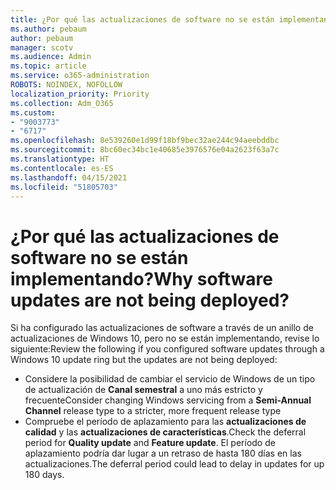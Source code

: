 ```yaml
---
title: ¿Por qué las actualizaciones de software no se están implementando?
ms.author: pebaum
author: pebaum
manager: scotv
ms.audience: Admin
ms.topic: article
ms.service: o365-administration
ROBOTS: NOINDEX, NOFOLLOW
localization_priority: Priority
ms.collection: Adm_O365
ms.custom:
- "9003773"
- "6717"
ms.openlocfilehash: 8e539260e1d99f18bf9bec32ae244c94aeebddbc
ms.sourcegitcommit: 8bc60ec34bc1e40685e3976576e04a2623f63a7c
ms.translationtype: HT
ms.contentlocale: es-ES
ms.lasthandoff: 04/15/2021
ms.locfileid: "51805703"
---
```

# <a name="why-software-updates-are-not-being-deployed"></a><span data-ttu-id="8d055-102">¿Por qué las actualizaciones de software no se están implementando?</span><span class="sxs-lookup"><span data-stu-id="8d055-102">Why software updates are not being deployed?</span></span>

<span data-ttu-id="8d055-103">Si ha configurado las actualizaciones de software a través de un anillo de actualizaciones de Windows 10, pero no se están implementando, revise lo siguiente:</span><span class="sxs-lookup"><span data-stu-id="8d055-103">Review the following if you configured software updates through a Windows 10 update ring but the updates are not being deployed:</span></span>  

- <span data-ttu-id="8d055-104">Considere la posibilidad de cambiar el servicio de Windows de un tipo de actualización de **Canal semestral** a uno más estricto y frecuente</span><span class="sxs-lookup"><span data-stu-id="8d055-104">Consider changing Windows servicing from a  **Semi-Annual Channel**  release type to a stricter, more frequent release type</span></span>  
- <span data-ttu-id="8d055-105">Compruebe el período de aplazamiento para las **actualizaciones de calidad** y las **actualizaciones de características**.</span><span class="sxs-lookup"><span data-stu-id="8d055-105">Check the deferral period for  **Quality update**  and  **Feature update**.</span></span> <span data-ttu-id="8d055-106">El período de aplazamiento podría dar lugar a un retraso de hasta 180 días en las actualizaciones.</span><span class="sxs-lookup"><span data-stu-id="8d055-106">The deferral period could lead to delay in updates for up 180 days.</span></span>
